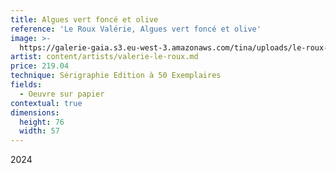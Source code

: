 ```yaml
---
title: Algues vert foncé et olive
reference: 'Le Roux Valérie, Algues vert foncé et olive'
image: >-
  https://galerie-gaia.s3.eu-west-3.amazonaws.com/tina/uploads/le-roux-valerie/IMG_3475.jpg
artist: content/artists/valerie-le-roux.md
price: 219.04
technique: Sérigraphie Edition à 50 Exemplaires
fields:
  - Oeuvre sur papier
contextual: true
dimensions:
  height: 76
  width: 57
---
```


2024
